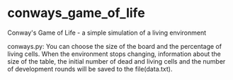# conways_game_of_life
Conway's Game of Life - a simple simulation of a living environment

conways.py:
You can choose the size of the board and the percentage of living cells. When the environment stops changing, information about the size of the table, the initial number of dead and living cells and the number of development rounds will be saved to the file(data.txt).
